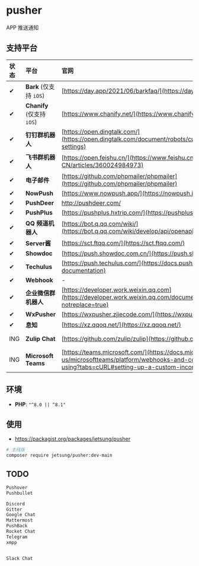 # pusher
APP 推送通知

## 支持平台
|状态|平台|官网|位置|文档|案例|
|:---|:---|:---|:---|:---|:---|
|✔|**Bark** (仅支持 `iOS`)|[https://day.app/2021/06/barkfaq/](https://day.app/2021/06/barkfaq/)|CN|-|[cases](tests/Channels/BarkTest.php)
|✔|**Chanify** (仅支持 `iOS`)|[https://www.chanify.net/](https://www.chanify.net/)|CN|-| [cases](tests/Channels/ChanifyTest.php)
|✔|**钉钉群机器人**|[https://open.dingtalk.com/](https://open.dingtalk.com/document/robots/customize-robot-security-settings)|CN|-|[cases](tests/Channels/DingtalkTest.php)
|✔|**飞书群机器人**|[https://open.feishu.cn/](https://www.feishu.cn/hc/zh-CN/articles/360024984973)|CN|-|[cases](tests/Channels/FeishuTest.php)
|✔|**电子邮件**|[https://github.com/phpmailer/phpmailer](https://github.com/phpmailer/phpmailer)|CN|-|[cases](tests/Channels/MailerTest.php)
|✔|**NowPush**|[https://www.nowpush.app/](https://nowpush.io/api-docs/)|US|-|[cases](tests/Channels/NowPushTest.php)
|✔|**PushDeer**|http://pushdeer.com/|CN|-|[cases](tests/Channels/PushDeerTest.php)
|✔|**PushPlus**|[https://pushplus.hxtrip.com/](https://pushplus.hxtrip.com/)|CN|-|[cases](tests/Channels/PushPlusTest.php)
|✔|**QQ 频道机器人**|[https://bot.q.qq.com/wiki/](https://bot.q.qq.com/wiki/develop/api/openapi/message/post_messages.html)|CN|-|[cases](tests/Channels/QQBotTest.php)
|✔|**Server酱**|[https://sct.ftqq.com/](https://sct.ftqq.com/)|CN|-|[cases](tests/Channels/ServerChanTest.php)
|✔|**Showdoc**|[https://push.showdoc.com.cn/](https://push.showdoc.com.cn/)|CN|-|[cases](tests/Channels/ShowdocTest.php)
|✔|**Techulus**|[https://push.techulus.com/](https://docs.push.techulus.com/api-documentation)|US|-|[cases](tests/Channels/TechulusTest.php)
|✔|**Webhook**|-|CN|-|[cases](tests/Channels/WebhookTest.php)
|✔|**企业微信群机器人**|[https://developer.work.weixin.qq.com](https://developer.work.weixin.qq.com/document/path/91770?notreplace=true)|CN|-|[cases](tests/Channels/WeComTest.php)
|✔|**WxPusher**|[https://wxpusher.zjiecode.com/](https://wxpusher.zjiecode.com/)|CN|-|[cases](tests/Channels/WxPusherTest.php)
|✔|**息知**|[https://xz.qqoq.net/](https://xz.qqoq.net/)|CN|-|[cases](tests/Channels/XizhiTest.php)
|ING|**Zulip Chat**|[https://github.com/zulip/zulip](https://github.com/zulip/zulip)|self-hosting|-|[cases](#)
|ING|**Microsoft Teams**|[https://teams.microsoft.com/](https://docs.microsoft.com/en-us/microsoftteams/platform/webhooks-and-connectors/how-to/connectors-using?tabs=cURL#setting-up-a-custom-incoming-webhook)|US|-|[cases](#)

## 环境
- **PHP**: `"^8.0 || ^8.1"`

## 使用
- https://packagist.org/packages/jetsung/pusher
```bash
# 主线版
composer require jetsung/pusher:dev-main
```

## TODO
```bash
Pushover
Pushbullet

Discord
Gitter
Google Chat
Mattermost
PushBack
Rocket Chat
Telegram
xmpp


Slack Chat
```
